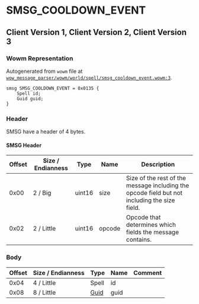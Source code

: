 # SMSG_COOLDOWN_EVENT

## Client Version 1, Client Version 2, Client Version 3

### Wowm Representation

Autogenerated from `wowm` file at [`wow_message_parser/wowm/world/spell/smsg_cooldown_event.wowm:3`](https://github.com/gtker/wow_messages/tree/main/wow_message_parser/wowm/world/spell/smsg_cooldown_event.wowm#L3).
```rust,ignore
smsg SMSG_COOLDOWN_EVENT = 0x0135 {
    Spell id;
    Guid guid;
}
```
### Header

SMSG have a header of 4 bytes.

#### SMSG Header

| Offset | Size / Endianness | Type   | Name   | Description |
| ------ | ----------------- | ------ | ------ | ----------- |
| 0x00   | 2 / Big           | uint16 | size   | Size of the rest of the message including the opcode field but not including the size field.|
| 0x02   | 2 / Little        | uint16 | opcode | Opcode that determines which fields the message contains.|

### Body

| Offset | Size / Endianness | Type | Name | Comment |
| ------ | ----------------- | ---- | ---- | ------- |
| 0x04 | 4 / Little | Spell | id |  |
| 0x08 | 8 / Little | [Guid](../types/packed-guid.md) | guid |  |


